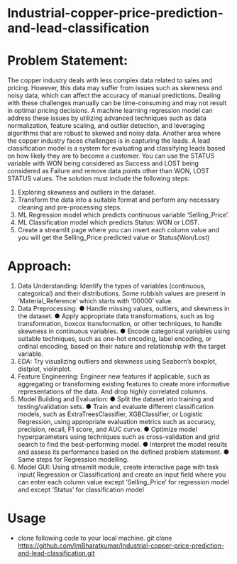 # Industrial-copper-price-prediction-and-lead-classification

# Problem Statement:
The copper industry deals with less complex data related to sales and pricing. However, this data may suffer from issues such as skewness and noisy data, which can affect the accuracy of manual predictions. Dealing with these challenges manually can be time-consuming and may not result in optimal pricing decisions. A machine learning regression model can address these issues by utilizing advanced techniques such as data normalization, feature scaling, and outlier detection, and leveraging algorithms that are robust to skewed and noisy data. 
Another area where the copper industry faces challenges is in capturing the leads. A lead classification model is a system for evaluating and classifying leads based on how likely they are to become a customer. You can use the STATUS variable with WON being considered as Success and LOST being considered as Failure and remove data points other than WON, LOST STATUS values.
The solution must include the following steps:
1)	Exploring skewness and outliers in the dataset.
2)	Transform the data into a suitable format and perform any necessary cleaning and pre-processing steps.
3)	ML Regression model which predicts continuous variable ‘Selling_Price’.
4)	ML Classification model which predicts Status: WON or LOST.
5)	Create a streamlit page where you can insert each column value and you will get the Selling_Price predicted value or Status(Won/Lost)


# Approach: 
1)	Data Understanding: Identify the types of variables (continuous, categorical) and their distributions. Some rubbish values are present in ‘Material_Reference’ which starts with ‘00000’ value.
2)	Data Preprocessing: 
●	 Handle missing values, outliers, and skewness in the dataset.
●	 Apply appropriate data transformations, such as log transformation, boxcox transformation, or other techniques, to handle skewness in continuous variables.
●	Encode categorical variables using suitable techniques, such as one-hot encoding, label encoding, or ordinal encoding, based on their nature and relationship with the target variable.
3)	EDA: Try visualizing outliers and skewness using Seaborn’s boxplot, distplot, violinplot.
4)	Feature Engineering: Engineer new features if applicable, such as aggregating or transforming existing features to create more informative representations of the data. And drop highly correlated columns.
5)	Model Building and Evaluation:
●	Split the dataset into training and testing/validation sets. 
●	Train and evaluate different classification models, such as ExtraTreesClassifier, XGBClassifier, or Logistic Regression, using appropriate evaluation metrics such as accuracy, precision, recall, F1 score, and AUC curve. 
●	Optimize model hyperparameters using techniques such as cross-validation and grid search to find the best-performing model.
●	Interpret the model results and assess its performance based on the defined problem statement.
●	Same steps for Regression modelling.
6)	Model GUI: Using streamlit module, create interactive page with task input( Regression or Classification) and create an input field where you can enter each column value except ‘Selling_Price’ for regression model and  except ‘Status’ for classification model


# Usage
* clone following code to your local machine.
git clone https://github.com/ImBharatkumar/Industrial-copper-price-prediction-and-lead-classification.git
